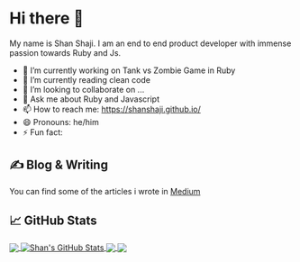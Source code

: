 # Hi there 👋

My name is Shan Shaji. I am an end to end product developer with immense passion towards Ruby and Js.

- 🔭 I’m currently working on Tank vs Zombie Game in Ruby
- 🌱 I’m currently reading clean code
- 👯 I’m looking to collaborate on ...
- 💬 Ask me about Ruby and Javascript
- 📫 How to reach me: https://shanshaji.github.io/
- 😄 Pronouns: he/him
- ⚡ Fun fact: 

## &#x270d; Blog & Writing

You can find some of the articles i wrote in [Medium](https://shanshaji.medium.com)

## &#x1f4c8; GitHub Stats

<a href="https://github.com/shanshaji/shanshaji">
  <img align="center" src="https://github-readme-stats.vercel.app/api/top-langs/?username=shanshaji&hide=java,html,tex&title_color=ffffff&text_color=c9cacc&icon_color=2bbc8a&bg_color=1d1f21&langs_count=3" />
</a>
<a href="https://github.com/shanshaji/shanshaji">
  <img align="center" src="https://github-readme-stats.vercel.app/api?username=shanshaji&show_icons=true&line_height=27&count_private=true&title_color=ffffff&text_color=c9cacc&icon_color=2bbc8a&bg_color=1d1f21" alt="Shan's GitHub Stats" />
</a>

<a href="https://github.com/shanshaji/table-boy">
  <img align="center" src="https://github-readme-stats.vercel.app/api/pin/?username=shanshaji&repo=table_boy&title_color=ffffff&text_color=c9cacc&icon_color=2bbc8a&bg_color=1d1f21" />
</a>


<a href="https://github.com/shanshaji/Tank-Vs-Zombie-Game-Ruby">
  <img align="center" src="https://github-readme-stats.vercel.app/api/pin/?username=shanshaji&repo=Tank-Vs-Zombie-Game-Ruby&title_color=3B83EC&text_color=c9cacc&icon_color=2bbc8a&bg_color=1d1f21" />
</a>    
